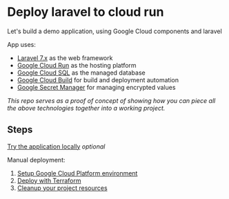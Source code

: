 # Deploy laravel to cloud run

Let's build a demo application, using Google Cloud components and laravel

App uses:

 * [Laravel 7.x](https://laravel.com/docs/7.x/installation) as the web framework
 * [Google Cloud Run](https://cloud.google.com/run/) as the hosting platform
 * [Google Cloud SQL](https://cloud.google.com/sql/) as the managed database
 * [Google Cloud Build](https://cloud.google.com/cloud-build/) for build and deployment automation
 * [Google Secret Manager](https://cloud.google.com/secret-manager/) for managing encrypted values

*This repo serves as a proof of concept of showing how you can piece all the above technologies together into a working project.*

## Steps

[Try the application locally](docs/00-test-local.md) *optional*

Manual deployment:

1. [Setup Google Cloud Platform environment](docs/10-setup-gcp.md)
2. [Deploy with Terraform](docs/20-deloyment.md)
3. [Cleanup your project resources](docs/30-cleanup.md)
